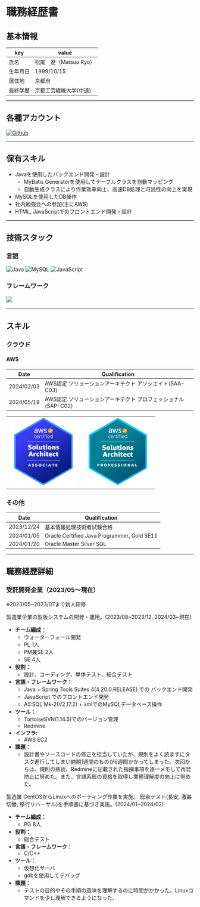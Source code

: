 # 職務経歴書

## 基本情報

|key|value|
|---|---|
|氏名|松尾　遼（Matsuo Ryo）|
|生年月日|1999/10/15|
|居住地|京都府|
|最終学歴|京都工芸繊維大学(中退)|

---

## 各種アカウント

<p>
<a href="https://github.com/RyoMatsuo-dev" target="_blank"><img alt="Github" src="https://img.shields.io/badge/RyoMatsuo-dev-%2312100E.svg?&style=flat-square&logo=Github&logoColor=white" /></a>
</p>

---

## 保有スキル

- Javaを使用したバックエンド開発・設計
  - MyBatis Generatorを使用してテーブルクラスを自動マッピング
  - 自動生成クラスにより作業効率向上、高速DB処理と可読性の向上を実現
- MySQLを使用したDB操作
- 社内勉強会への参加(主にAWS)
- HTML, JavaScriptでのフロントエンド開発・設計

---

## 技術スタック

### 言語

<p>
  <img alt="Java" src="https://img.shields.io/badge/-Java-C74735?style=flat-square&logo=Java&logoColor=white" />
  <img alt="MySQL" src="https://img.shields.io/badge/-Mysql-E1ECEE.svg?logo=mysql&style=flat-square">
  <img alt="JavaScript" src="https://img.shields.io/badge/-JavaScript-F7DF1E.svg?logo=javascript&style=flat-square&logoColor=black">
</p>

### フレームワーク

<p>
  <img src="https://img.shields.io/badge/-Amazon%20AWS-232F3E.svg?logo=amazon-aws&style=flat-square">
</p>

---

## スキル

### クラウド

#### AWS

|Date|Qualification|
|---|---|
|2024/02/03|AWS認定 ソリューションアーキテクト アソシエイト(SAA-C03)|
|2024/05/19|AWS認定 ソリューションアーキテクト プロフェッショナル(SAP-C02)|

<table style="border-collapse:collapse; max-width:400px;">
<tr><td><a href="https://www.credly.com/badges/93ac32f4-5fb7-4e0d-a9e4-7c4943e46fda/public_url"><img src="img/aws-certified-solutions-architect-associate.png"/></a></td>
<td><a href="https://www.credly.com/badges/c9bcd893-fb6c-47c6-92d5-441be4edabcd/public_url"><img src="img/aws-certified-solutions-architect-professional.png"/></a></td></tr>
</table>

### その他

|Date|Qualification|
|---|---|
|2023/12/24|基本情報処理技術者試験合格|
|2024/01/05|Oracle Certified Java Programmer, Gold SE11|
|2024/01/20|Oracle Master Silver SQL|

---

## 職務経歴詳細

### 受託開発企業（2023/05〜現在）
※2023/05~2023/07まで新人研修

製造業企業の製版システムの開発・運用。(2023/08\~2023/12, 2024/03\~現在)

- **チーム編成：**
    - ウォーターフォール開発
    - PL 1人
    - PM兼SE 2人
    - SE 4人
- **役割：**
    - 設計、コーディング、単体テスト、結合テスト
- **言語・フレームワーク：**
    - Java + Spring Tools Suites 4(4.20.0.RELEASE) での バックエンド開発
    - JavaScript でのフロントエンド開発
    - A5:SQL Mk-2(V2.17.2) + xmlでのMySQLデータベース操作
 - **ツール：**
    - TortoiseSVN(1.14.5)でのバージョン管理
    - Redmine
 - **インフラ:**
    - AWS EC2
- **課題：**
    - 設計書やソースコードの修正を担当していたが、規則をよく読まずにタスク進行してしまい納期1週間のものが6週間かかってしまった。次回からは、規則の熟読、Redmineに記載された指摘事項を逐一メモして再発防止に努めた。また、言語系統の資格を取得し業務理解度の向上に努めた。

製造業
CentOSからLinuxへのポーティング作業を実施。
総合テスト(長安, 激甚切替, 移行リハーサル)を手順書に基づき実施。(2024/01~2024/02)

- **チーム編成：**
    - PG 8人
- **役割：**
    - 総合テスト
- **言語・フレームワーク：**
    - C/C++
 - **ツール：**
    - 仮想化サーバ
    - gdbを使用してデバッグ
- **課題：**
  - テストの目的やその手順の意味を理解するのに時間がかかった。Linuxコマンドを少し理解できるようになった。
